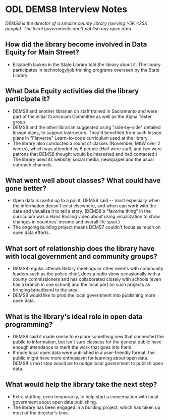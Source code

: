 #  ODL DEMS8 Interview Notes

*DEMS8 is the director of a smaller county library (serving >5K <25K people). The local governments don't publish any open data.*

## How did the library become involved in Data Equity for Main Street?
- Elizabeth Iaukea in the State Library told the library about it. The library participates in technology/job training programs overseen by the State Library. 

## What Data Equity activities did the library participate it?
- DEMS8 and another librarian on staff trained in Sacramento and were part of the initial Curriculum Committee as well as the Alpha Tester group. 
- DEMS8 and the other librarian suggested using "side-by-side" detailed lesson plans, to support instructors. They'd benefited from such lesson plans in "Flatverse" Learn-to-code curriculum used at the library. 
- The library also conducted a round of classes (November, M&W over 2 weeks), which was attended by 8 people (Half were staff, and two were patrons that DEMS8 thought would be interested and had contacted.) The library used its website, social media, newspaper and the usual outreach channels. 

## What went well about classes? What could have gone better?
- Open data is useful up to a point, DEMS8 said -- most especially when the information doesn't exist elsewhere, and when can work with the data and visualize it to tell a story. (DEMS8's "favorite thing" in the curriculum was a Hans Rosling video about using visualization to show changes in countries' income and overall life span.) 
- The ongoing building project means DEMS7 couldn't focus as much on open data efforts. 

## What sort of relationship does the library have with local government and community groups?
- DEMS8 regular attends Rotary meetings or other events with community leaders such as the police chief, does a radio show occasionally with a county commissioners and has collaborated closely with schools (even has a branch in one school) and the local port on such projects as bringing broadband to the area.
- DEMS8 would like to prod the local government into publishing more open data. 

## What is the library's ideal role in open data programming? 
- DEMS8 said it made sense to explore something new that connected the public to information, but isn't sure classess for the general public have enough attendance to merit the work that goes into them. 
- If more local open data were published in a user-friendly format, the public might have more enthusiasm for learning about open data. DEMS8's next step would be to nudge local government to publish open data. 

## What would help the library take the next step?
- Extra staffing, even temporarily, to help start a conversation with local government about open data publishing.
- The library has been engaged in a building project, which has taken up most of the director's time. 
